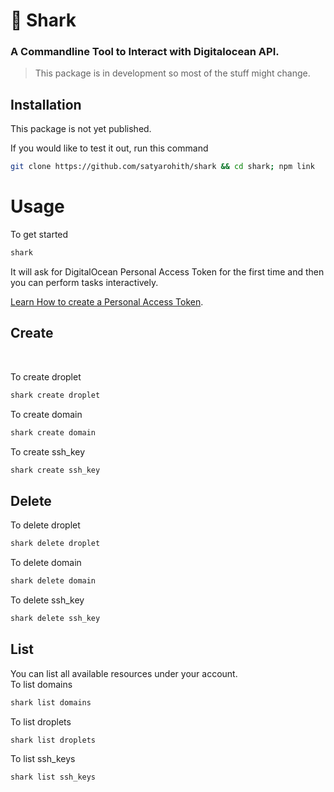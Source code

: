 # 🦈 Shark

### A Commandline Tool to Interact with Digitalocean API.

> This package is in development so most of the stuff might change.
## Installation
This package is not yet published.

If you would like to test it out,
run this command
```sh
git clone https://github.com/satyarohith/shark && cd shark; npm link
```
# Usage
To get started
```sh
shark
```
It will ask for DigitalOcean Personal Access Token for the first time and then you can perform tasks interactively.

[Learn How to create a Personal Access Token](https://www.digitalocean.com/docs/api/create-personal-access-token/).
## Create
<br/>

To create droplet
```sh
shark create droplet
```

To create domain
```sh
shark create domain
```

To create ssh_key
```sh
shark create ssh_key
```

## Delete

To delete droplet
```sh
shark delete droplet
```

To delete domain
```sh
shark delete domain
```

To delete ssh_key
```sh
shark delete ssh_key
```

## List
You can list all available resources under your account.
<br/>
To list domains
```sh
shark list domains
```

To list droplets
```
shark list droplets
```

To list ssh_keys
```
shark list ssh_keys
```